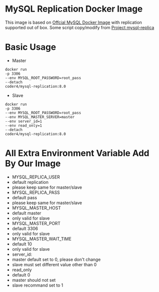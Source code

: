 # MySQL Replication Docker Image
This image is based on [Offcial MySQL Docker Image](https://hub.docker.com/_/mysql/) with replication supported out of box.
Some script copy/modify from [Project mysql-replica](https://github.com/twang2218/mysql-replica)

# Basic Usage

* Master
```shell
docker run
-p 3306
--env MYSQL_ROOT_PASSWORD=root_pass
--detach
coder4/mysql-replication:8.0
```

* Slave
```shell
docker run
-p 3306
--env MYSQL_ROOT_PASSWORD=root_pass
--env MYSQL_MASTER_SERVER=master
--env server_id=1
--env read_only=1
--detach
coder4/mysql-replication:8.0
```

# All Extra Environment Variable Add By Our Image
* MYSQL_REPLICA_USER
 * default replication
 * please keep same for master/slave
* MYSQL_REPLICA_PASS
 * default pass
 * please keep same for master/slave
* MYSQL_MASTER_HOST
 * default master
 * only valid for slave 
* MYSQL_MASTER_PORT
 * default 3306
 * only valid for slave 
* MYSQL_MASTER_WAIT_TIME
 * default 10
 * only valid for slave
* server_id: 
 * master default set to 0, please don't change
 * slave must set different value other than 0
* read_only
 * default 0
 * master should not set
 * slave recommand set to 1
